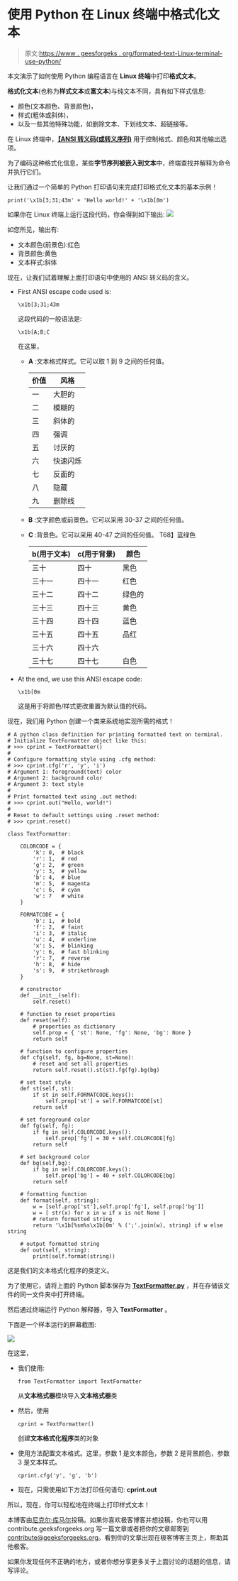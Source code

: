 # 使用 Python 在 Linux 终端中格式化文本

> 原文:[https://www . geesforgeks . org/formated-text-Linux-terminal-use-python/](https://www.geeksforgeeks.org/formatted-text-linux-terminal-using-python/)

本文演示了如何使用 Python 编程语言在 **Linux 终端**中打印**格式文本**。

**格式化文本**(也称为**样式文本**或**富文本**)与纯文本不同，具有如下样式信息:

*   颜色(文本颜色、背景颜色)，
*   样式(粗体或斜体)，
*   以及一些其他特殊功能，如删除文本、下划线文本、超链接等。

在 Linux 终端中，[**【ANSI 转义码(或转义序列)**](https://en.wikipedia.org/wiki/ANSI_escape_code) 用于控制格式、颜色和其他输出选项。

为了编码这种格式化信息，某些**字节序列被嵌入到文本**中，终端查找并解释为命令并执行它们。

让我们通过一个简单的 Python 打印语句来完成打印格式化文本的基本示例！

```
print('\x1b[3;31;43m' + 'Hello world!' + '\x1b[0m')
```

如果你在 Linux 终端上运行这段代码，你会得到如下输出:
![](img/2bc2e1e5025d0e5e71562e4b40494432.png)

如您所见，输出有:

*   文本颜色(前景色):红色
*   背景颜色:黄色
*   文本样式:斜体

现在，让我们试着理解上面打印语句中使用的 ANSI 转义码的含义。

*   First ANSI escape code used is:

    ```
    \x1b[3;31;43m 
    ```

    这段代码的一般语法是:

    ```
    \x1b[A;B;C 
    ```

    在这里，

    *   **A** :文本格式样式。它可以取 1 到 9 之间的任何值。

        | 价值 | 风格 |
        | --- | --- |
        | 一 | 大胆的 |
        | 二 | 模糊的 |
        | 三 | 斜体的 |
        | 四 | 强调 |
        | 五 | 讨厌的 |
        | 六 | 快速闪烁 |
        | 七 | 反面的 |
        | 八 | 隐藏 |
        | 九 | 删除线 |

    *   **B** :文字颜色或前景色。它可以采用 30-37 之间的任何值。
    *   **C** :背景色。它可以采用 40-47 之间的任何值。
        T68】蓝绿色

        | b(用于文本) | c(用于背景) | 颜色 |
        | --- | --- | --- |
        | 三十 | 四十 | 黑色 |
        | 三十一 | 四十一 | 红色 |
        | 三十二 | 四十二 | 绿色的 |
        | 三十三 | 四十三 | 黄色 |
        | 三十四 | 四十四 | 蓝色 |
        | 三十五 | 四十五 | 品红 |
        | 三十六 | 四十六 |
        | 三十七 | 四十七 | 白色 |

*   At the end, we use this ANSI escape code:

    ```
    \x1b[0m 
    ```

    这是用于将颜色/样式更改重置为默认值的代码。

现在，我们用 Python 创建一个类来系统地实现所需的格式！

```
# A python class definition for printing formatted text on terminal.
# Initialize TextFormatter object like this:
# >>> cprint = TextFormatter()
#
# Configure formatting style using .cfg method:
# >>> cprint.cfg('r', 'y', 'i')
# Argument 1: foreground(text) color
# Argument 2: background color
# Argument 3: text style
#
# Print formatted text using .out method:
# >>> cprint.out("Hello, world!")
#
# Reset to default settings using .reset method:
# >>> cprint.reset()

class TextFormatter:

    COLORCODE = {
        'k': 0,  # black
        'r': 1,  # red
        'g': 2,  # green
        'y': 3,  # yellow
        'b': 4,  # blue
        'm': 5,  # magenta
        'c': 6,  # cyan
        'w': 7   # white
    }

    FORMATCODE = {
        'b': 1,  # bold
        'f': 2,  # faint
        'i': 3,  # italic
        'u': 4,  # underline
        'x': 5,  # blinking
        'y': 6,  # fast blinking
        'r': 7,  # reverse
        'h': 8,  # hide
        's': 9,  # strikethrough
    }

    # constructor
    def __init__(self):
        self.reset()

    # function to reset properties
    def reset(self):
        # properties as dictionary
        self.prop = { 'st': None, 'fg': None, 'bg': None }
        return self

    # function to configure properties
    def cfg(self, fg, bg=None, st=None):
        # reset and set all properties
        return self.reset().st(st).fg(fg).bg(bg)

    # set text style
    def st(self, st):
        if st in self.FORMATCODE.keys():
            self.prop['st'] = self.FORMATCODE[st]
        return self

    # set foreground color
    def fg(self, fg):
        if fg in self.COLORCODE.keys():
            self.prop['fg'] = 30 + self.COLORCODE[fg]
        return self

    # set background color
    def bg(self,bg):
        if bg in self.COLORCODE.keys():
            self.prop['bg'] = 40 + self.COLORCODE[bg]
        return self

    # formatting function
    def format(self, string):
        w = [self.prop['st'],self.prop['fg'], self.prop['bg']]
        w = [ str(x) for x in w if x is not None ]
        # return formatted string
        return '\x1b[%sm%s\x1b[0m' % (';'.join(w), string) if w else string

    # output formatted string
    def out(self, string):
        print(self.format(string))
```

这是我们的文本格式化程序的类定义。

为了使用它，请将上面的 Python 脚本保存为 **[TextFormatter.py](https://github.com/nikhilkumarsingh/TextFormatter)** ，并在存储该文件的同一文件夹中打开终端。

然后通过终端运行 Python 解释器，导入 **TextFormatter** 。

下面是一个样本运行的屏幕截图:

![](img/0821d18403d4b629733cb1ce341806e3.png)

在这里，

*   我们使用:

    ```
    from TextFormatter import TextFormatter
    ```

    从**文本格式器**模块导入**文本格式器**类
*   然后，使用

    ```
    cprint = TextFormatter()
    ```

    创建**文本格式化程序**类的对象
*   使用方法配置文本格式。这里，参数 1 是文本颜色，参数 2 是背景颜色，参数 3 是文本样式。

    ```
    cprint.cfg('y', 'g', 'b')
    ```

*   现在，只需使用如下方法打印任何语句: **cprint.out**

所以，现在，你可以轻松地在终端上打印样式文本！

本博客由[尼克尔·库马尔](https://www.facebook.com/nikhilksingh97)投稿。如果你喜欢极客博客并想投稿，你也可以用 contribute.geeksforgeeks.org 写一篇文章或者把你的文章邮寄到 contribute@geeksforgeeks.org。看到你的文章出现在极客博客主页上，帮助其他极客。

如果你发现任何不正确的地方，或者你想分享更多关于上面讨论的话题的信息，请写评论。